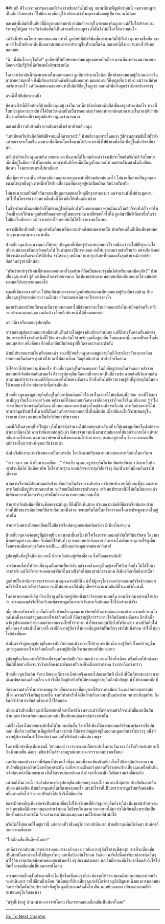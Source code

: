 ##บทที่ 41 ผลจากการหลอมพลังจิต
เขาเซียงอวิ๋นไม่มีหนู สถานที่บำเพ็ญเพียรเช่นนี้ นอกจากหนูจะเป็นสัตว์วิเศษแล้ว ก็ไม่มีทางอาศัยอยู่ได้ เพียงแต่ว่าในหุบเขามีมดอยู่เป็นจำนวนไม่น้อย

มดเหล่านี้เดิมทีเป็นสัตว์ที่มีอยู่ตามธรรมชาติ ปกติแล้วจะอยู่ในร่องของหินภูเขา แต่ก็ไม่ได้สร้างความรำคาญให้ผู้คน ราวกับว่าเดิมมันก็เป็นส่วนหนึ่งของภูเขา ดังนั้นจึงไม่มีใครให้ความสนใจ

แต่วันนี้บริเวณโดยรอบหอหลอมยาแห่งนี้ ลูกศิษย์ที่เฝ้าที่นั่นสั่นสะท้านกันไปทั้งตัว ลุกพรวดขึ้นยืน เขาพบว่าในชั่วพริบตานั้นมีมดมากมายมหาศาลปรากฏขึ้นทั่วบนพื้นดิน มดเหล่านี้ดิ่งทะยานตรงไปยังหอหลอมยา

“นี่...นี่มันเรื่องอะไรกัน!” ลูกศิษย์ที่พิทักษ์หอหลอมยาสูดลมหายใจเฮือก มองเห็นเหล่ามดมากมายเหลือคณานับก็รู้สึกได้เพียงหนังศีรษะชาหนึบ

ในเวลาเดียวกันนี้ห้องมากมายในหอหลอมยา ลูกศิษย์จำนวนไม่น้อยที่กำลังหลอมยาอยู่ก็ล้วนเอะอะขึ้นมาด้วยความตกใจ ยิ่งมีเสียงยาระเบิดดังเลือนลั่นออกมา มดมากมายก็ยิ่งกรูเกรียวเข้าหา แม้ว่าจะมีค่ายกลรักษาเอาไว้ แต่ห้องขอหอหลอมยาแห่งนี้เดิมทีก็อยู่ในภูเขา มดเหล่านั้นจึงมุดเข้าไปตามร่องต่างๆ

ตรงดิ่งไปยังทิศทางหนึ่ง

ทิศทางที่ว่านี้ก็คือห้องที่ป๋ายเสี่ยวฉุนอยู่ เขาในเวลานี้กำลังหยิบยาเม็ดสีดำขึ้นมาดูอย่างแปลกใจ ขณะที่ใบหน้าเผยความสงสัย ก็ได้ยินเสียงดังสนั่นเป็นระลอกดังแว่วออกมาจากด้านนอก และในเวลาเดียวกันนั้น บนพื้นห้องที่เขาอยู่พลันปรากฏมดจำนวนมาก

มดเหล่านี้ราวกับบ้าคลั่ง พวกมันตรงดิ่งเข้าหาป๋ายเสี่ยวฉุน

“เขาเซียงอวิ๋นยังเกิดภัยพิบัติจากมดได้ด้วยเรอะ!!” ป๋ายเสี่ยวฉุนกระโดดผาง รู้สึกขนลุกขนชันไปทั่วตัว แต่พอเขากระโดดขึ้น มดพวกนั้นก็กระโดดขึ้นตามไปด้วย ตรงดิ่งไปยังยาเม็ดสีดำที่อยู่ในมือป๋ายเสี่ยวฉุน

หนังหัวป๋ายเสี่ยวฉุนชาหนึบ สายตามองเห็นภาพนี้ก็ไม่สนอีกแล้วว่าจะมีประโยชน์หรือไม่มี รีบโยนยาเม็ดที่อยู่ในมือออกไปโดยพลัน แทบจะทันทีที่ยาเม็ดนั้นถูกโยนออกไป มดบ้าคลั่งเหล่านั้นก็เปลี่ยนทิศทาง โจนทะยานตรงไปหาเม็ดยา

เมื่อเม็ดยาร่วงลงพื้น พริบตาเดียวมดมากมายสุดจะนับก็ห้อมล้อมมันเอาไว้ ไม่นานก็กลายเป็นลูกกลมขนาดใหญ่หนึ่งลูก ภาพนี้ทำให้ป๋ายเสี่ยวฉุนที่มองดูอยู่หน้าซีดเผือด สีหน้าพรั่นพรึง

ไม่นานพวกมดที่ก่อตัวกันกลายเป็นลูกกลมขนาดใหญ่ก็ทรุดฮวบลงมา มดจำนวนนับไม่ถ้วนมุดหายเข้าไปในโพรงร่อง ส่วนยาเม็ดนั้นก็ไม่เหลือให้เห็นแม้แต่ซาก

ในชั่วพริบตานั้นมดสักตัวก็ไม่ปรากฏให้เห็นอีกทั่วทั้งหอหลอมยา พวกมันมาเร็วแล้วก็จากไปเร็ว ต่อให้เรื่องนี้จะทำให้พวกลูกศิษย์ที่หลอมยาอยู่ไม่สบอารมณ์ แต่ก็ทำอะไรไม่ได้ ลูกศิษย์ที่เฝ้าที่แห่งนี้เห็นว่าไม่มีอะไรเสียหาย แม้ว่าจะแปลกใจ แต่กลับไม่ได้ไปรายงานเบื้องบน

เพราะมีเพียงป๋ายเสี่ยวฉุนเท่านั้นที่มองเห็นความบ้าคลั่งของมดพวกนั้น สำหรับคนอื่นก็เห็นเพียงแค่มดจำนวนมากผ่านทางมาเท่านั้น

ป๋ายเสี่ยวฉุนยังคงหวาดผวาไม่หาย เปิดดูเตาที่เมื่อครู่ตัวเองหลอมเอาไว้ เหมือนว่าจะไม่มีปัญหาอะไร เพียงแต่ตนเองนั้นละเอียดเกินไป ในด้านของวิธีการหลอม ต่อให้ประสบความสำเร็จแล้ว แม้จะดีแล้วแต่ก็ยังจะต้องกลั่นกรองให้ดียิ่งขึ้น จำได้รางๆ เหมือนว่ายาบำรุงวิเศษที่หลอมครั้งสุดท้ายจะมีการปรับสัดส่วนปรุงยาเล็กน้อย

“หรือว่ายาบำรุงวิเศษที่ข้าหลอมออกมาครั้งสุดท้าย ก็ถือเป็นของบำรุงชั้นดีสำหรับมดเหมือนกัน?” ป๋ายเสี่ยวฉุนเกาหัว รู้สึกเหมือนตัวเองร้ายกาจมาก ไม่เพียงแต่สามารถหลอมยาที่คนกินออกมาได้ แม้แต่ยาของมดก็ยังสามารถหลอมได้

ขณะที่เดินออกจากห้อง ได้ยินเสียงบ่นระงมจากลูกศิษย์แต่ละคนที่หลอมยาอยู่ห้องอื่นรอบด้าน ป๋ายเสี่ยวฉุนรู้สึกกระอักกระอ่วนเล็กน้อย รีบก้มหน้าเดินจากไปอย่างว่องไว

หลายวันต่อมาป๋ายเสี่ยวฉุนเห็นว่าหอหลอมยาไม่มีข่าวคราวอะไรแว่วออกมาถึงได้มาเยือนอีกครั้ง หลังจากชำระคะแนนคุณความดีแล้ว เลือกอีกห้องหนึ่งได้ก็หลอมยาต่อ

คราวนี้เขาเริ่มหลอมธูปอายุยืน

การหลอมธูปและหลอมยาเหมือนกันเป็นส่วนใหญ่ต่างกันเพียงส่วนน้อย แต่ก็มีบางขั้นตอนที่แตกต่างกัน เพราะยังไงซะอันหนึ่งก็ไว้กิน ส่วนอีกอันไว้สำหรับจุดเพื่อสูดกลิ่น โดยเฉพาะเมื่อกลายเป็นยาในขั้นตอนสุดท้าย หนึ่งคือยา อีกหนึ่งกลับเป็นก้อนธูปที่เกิดจากการเกาะตัวกัน

ด้วยมีประสบการณ์ในครั้งก่อนแล้ว ขณะที่ป๋ายเสี่ยวฉุนหลอมธูปอายุยืนนี้จึงระมัดระวังและละเอียดรอบคอบเป็นพิเศษ สุดท้ายใช้เวลาไปสองเดือน วัตถุดิบสิบส่วน ทำสำเร็จเจ็ดส่วน

ถึงได้จากไปด้วยความพึงพอใจ ป๋ายเสี่ยวฉุนอยู่ในห้องของเขา ในมือถือธูปอายุยืนเจ็ดดอก หลังจากหลอมพลังจิตติดต่อกันสามครั้ง สีของธูปอายุยืนเจ็ดดอกนี้กลายมาเป็นสีม่วงเข้ม ลายเส้นสีเงินสามเส้นด้านบนแม้ว่าจะจางลงแต่ก็ยังคงมองเห็นได้อย่างชัดเจน อีกทั้งเห็นได้ชัดว่าความรู้สึกที่ธูปอายุยืนนี้มอบให้ แตกต่างไปจากก่อนหน้านี้อย่างสิ้นเชิง

ป๋ายเสี่ยวฉุนมองธูปอายุยืนที่อยู่ในมือเหมือนคิดอะไรได้ เขาในเวลานี้ไม่เหมือนเมื่อก่อน จากที่โง่เขลาเบาปัญญาในเรื่องของยาวิเศษ หลังจากที่ได้หลอมยาวิเศษ เขาก็ค่อยๆ เข้าใจอะไรขึ้นมาอีกเยอะ รู้ว่าไม่ว่าจะเป็นยาวิเศษชนิดใดก็ตาม เมื่อหลอมออกมาแล้วส่วนใหญ่ล้วนมีสารเจือปน สารเจือปนเหล่านี้ไม่สามารถดูดซับเข้าไปได้ แต่ก็เป็นส่วนที่ยากจะแยกออกไปได้เช่นกัน เมื่อกลืนลงไปก็จะสะสมอยู่ในร่างกาย ค่อยๆ กลายมาเป็นสิ่งที่เรียกว่าพิษจากยา

และนี่ก็เป็นสาเหตุที่ทำให้ผู้อาวุโสในสำนักจำนวนไม่น้อยค่อนข้างลังเลที่จะให้เหล่าลูกศิษย์ในสังกัดของตัวเองกลืนลงไป หากว่ากันตามทฤษฎีแล้ว พิษยาจำนวนหนึ่งสามารถขับออกไปนอกร่างกายได้ แต่หากกลืนยาลงไปเยอะ แน่นอนว่าพิษยาก็จะยิ่งเยอะตามไปด้วย ค่อยๆ สะสมอยู่ภายใน ซึ่งจะกลายมาเป็นอุปสรรคในการบำเพ็ญตบะวันข้างหน้า

ดังนั้นจึงมีการแบ่งยาวิเศษออกเป็นหกระดับ โดยอิงตามปริมาณมากน้อยของสารเจือปนในยาวิเศษ

“ล่าง กลาง บน ดี เยี่ยม ยอดเยี่ยม...” ป๋ายเสี่ยวฉุนมองธูปอายุยืนในมือ พึมพำเสียงเบา มีสารเจือปนเก้าส่วนขึ้นไป นั่นคือยาพิษ ไม่ได้มาตรฐาน นอกเสียจากว่าสุดวิสัยจริงๆ มิฉะนั้นจะไม่มีคนกินเข้าไปเด็ดขาด

หากสารเจือปนมีประมาณแปดส่วน เรียกว่าเป็นสิ่งของระดับล่าง ยาวิเศษประเภทนี้มีเยอะที่สุด และหากสารเจือปนมีอยู่ประมาณหกส่วน จะเรียกเป็นสิ่งของระดับกลาง ยาวิเศษประเภทนี้มีให้เห็นไม่เยอะแล้ว มีเพียงอาจารย์โอสถจริงๆ เท่านั้นถึงจะสามารถหลอมออกมาได้

ส่วนสารเจือปนมีแค่สี่ส่วนคือของระดับสูง ก็ยิ่งมีให้เห็นน้อย ส่วนของระดับดีที่มีสารเจือปนสองส่วน รวมไปถึงของระดับเยี่ยมที่มีสารเจือปนหนึ่งส่วน จะพบเห็นได้เป็นครั้งคราวแค่ในการประมูลขนาดใหญ่เท่านั้น

ส่วนยาวิเศษระดับยอดเยี่ยมที่ไม่มีสารเจือปนอยู่เลยแม้แต่นิดเดียว มีเพียงในตำนาน

ป๋ายเสี่ยวฉุนจดจ้องอยู่ที่ธูปอายุยืน ก่อนหน้านี้เขาไม่เข้าใจเรื่องการหลอมพลังจิตให้กับยาวิเศษ ในเวลานี้พอพิจดูอย่างละเอียด จึงสัมผัสได้ทันทีว่าการหลอมพลังจิตของยาวิเศษจะไม่เพิ่มพลานุภาพให้สูงขึ้นโดยตรงเหมือนอาวุธวิเศษ แต่เป็น...เปลี่ยนแปลงคุณภาพของยาวิเศษ!

ธูปอายุยืนที่อยู่ในมือเขาเวลานี้ มีสารเจือปนอยู่เพียงสี่ส่วน ซึ่งก็คือของระดับดี!

การค้นพบนี้ทำให้ป๋ายเสี่ยวฉุนตื่นเต้นเป็นกำลัง หลังจากลังเลอยู่ชั่วครู่เขาก็ไปที่เขาจื่อติ่ง ไม่ได้ไปหาจางต้าพั่ง แต่ไปยังศาลาหลอมพลังจิตที่ในชายฝั่งทิศใต้ของสำนักธาราเทพ มีเพียงที่เขาจื่อติ่งเท่านั้น!

ลูกศิษย์ในสำนักสามารถชำระคะแนนคุณความดีที่นี่ แล้วให้ผู้อาวุโสของศาลาหลอมพลังจิตช่วยหลอมพลังจิตให้ แม้ว่าอัตราล้มเหลวจะมีไม่น้อย แต่ก็ยังมีลูกศิษย์จำนวนมากยินดีที่จะมายังที่แห่งนี้

ในศาลาหลอมพลังจิต ป๋ายเสี่ยวฉุนสังเกตอยู่พักหนึ่งแล้วจึงสอบถามคนอื่น ตอนที่จากมาเขาแน่ใจแล้วว่า การหลอมพลังจิตให้ยาวิเศษมีสรรพคุณในการกำจัดสารเจือปนออกไปได้อย่างแท้จริง

เมื่อกลับมายังเขาเซียงอวิ๋นอีกครั้ง ป๋ายเสี่ยวฉุนมองยาวิเศษที่ตัวเองหลอมออกมาด้วยความเบิกบานใจ จุดไฟหนึ่งดอกแล้วสูดลมหายใจเข้าลึกหนึ่งที ก็มีความรู้สึกว่าร่างกายได้กินอิ่มอย่างชัดเจน อีกทั้งเมื่อควันธูประลอกแล้วระลอกเล่าหลอมรวมไปทั่วร่างกาย ทำให้เขาอบอุ่นไปทั่วทั้งเรือนร่าง หากชีวิตคือไฟหนึ่งกอง ถ้าเช่นนั้นในเวลานี้ เขาก็มีความรู้สึกว่าไฟกองนั้นถูกเติมฟืนเล็กๆ เข้าไปหนึ่งท่อน ทำให้ไฟลุกโชติช่วงขึ้นมา

ดังนั้นเขาจึงสูดดมธูปอายุยืนพลางฝึกวิชาอมตะมิวางวายไปด้วย ขอเพียงมีความรู้สึกหิวโหยปรากฏขึ้น เขาจะสูดลมหายใจเข้าลึกหนึ่งครั้ง ความรู้สึกนั้นก็จะสลายหายไปเยอะมาก

ธูปอายุยืนเจ็ดดอกทำให้ป๋ายเสี่ยวฉุนยืนหยัดฝึกวิชาอมตะมิวางวายมาได้ครึ่งเดือน ครึ่งเดือนให้หลังเขาสัมผัสได้อย่างชัดเจนว่าผิวเหล็กคงกระพันของตัวเองยิ่งแข็งแกร่งทรหด ร่างกายก็แกร่งกร้าว

ป๋ายเสี่ยวฉุนฮึกเหิม จัดระเบียบถุงเก็บของเล็กน้อยจึงลงเขาไปตลาดทันที เมื่อถึงที่นั่นก็ขายของของพวกเฉินเฟยสามคนเสียเกลี้ยง แล้วจึงซื้อวัตถุดิบสำหรับใช้หลอมธูปอายุยืนอีกนับสิบชุด นำไปหลอมยาอีกที

อัตราความสำเร็จในการหลอมธูปอายุยืนของเขา เมื่ออยู่ภายใต้ความระมัดระวังและรอบคอบอย่างต่อเนื่อง ความเร็วจึงเพิ่มสูงมากขึ้น จากที่ทำสำเร็จได้เจ็ดส่วนก็กลายมาเป็นแปดส่วน จนกระทั่งสุดท้าย ถึงขึ้นที่ว่ารักษาระดับสิบส่วนเอาไว้ได้ตลอด

เพียงแต่ว่าป๋ายเสี่ยวฉุนยังไม่ค่อยพอใจเท่าไหร่นัก เพราะแม้ว่าอัตราความสำเร็จจะเพิ่มขึ้นมาเป็นสิบส่วน แต่ยาวิเศษที่หลอมออกมากลับเป็นเพียงแค่ของระดับล่างเท่านั้น

แต่เรื่องนี้เขาไม่อาจยกระดับขึ้นได้ในเวลาอันสั้น จึงทำได้เพียงใช้การหลอมพลังจิตมาขจัดสารเจือปนออก เมื่อถึงเวลาฝึกบำเพ็ญเพียรในเวลาปกติ ก็มักจะหยิบธูปอายุยืนออกมาสูดกลิ่นเข้าไปแรงๆ หนึ่งที ความรู้สึกเช่นนั้นทำให้เขาคิดว่าตลอดทั้งฟ้าดินล้วนมีแต่ความสุข

ในการฝึกบำเพ็ญเพียรเช่นนี้ วิชาอมตะมิวางวายของเขาก็ยกระดับขึ้นตามวันเวลา ถึงขั้นที่ว่าแม้แต่ตบะก็ยังเพิ่มมากขึ้น ค่อยๆ เขยิบเข้าใกล้ช่วงสมบูรณ์แบบของการรวมลมปราณขั้นหก

และวิชาอมตะมิวางวายที่พัฒนาได้รวดเร็วที่สุด ตอนนี้ขาดเพียงนิดเดียวก็จะไปถึงระดับประสบความสำเร็จขั้นสูงของผิวหนังเหล็กคงกระพัน ระดับความแข็งแกร่งตลอดทั้งร่างของป๋ายเสี่ยวฉุนเหนือล้ำเกินกว่าก่อนหน้านั้นเยอะมาก เมื่อใช้ตรวนสลายลำคอ สีดำจากทั้งสองนิ้วก็เพิ่มความเข้มขึ้นมาอีก

แต่พอถึงในเวลานี้ ประสิทธิภาพของธูปอายุยืนกลับค่อยๆ ลดลงไป จนกระทั่งสุดท้ายประสิทธิผลเหลือเพียงแค่น้อยนิด ป๋ายเสี่ยวฉุนทำได้เพียงทอดถอนใจ เขาเข้าใจว่านี่เป็นเพราะการดูดซับยาวิเศษชนิดหนึ่งมากเกินไป ร่างกายปรับตัวได้แล้วจึงไม่มีผลอีก

คิดจะฝึกบำเพ็ญเพียรต่อจำเป็นต้องเปลี่ยนไปใช้ยาวิเศษที่ดีกว่าธูปอายุยืนถึงจะได้ เพียงแต่ตำรับยาของยาวิเศษชนิดนี้มีการควบคุมอย่างเข้มงวด ไม่มีขายในตลาด หากอยากได้มา ทำได้เพียงเลื่อนระดับเป็นศิษย์โอสถแล้วเท่านั้น จึงจะสามารถใช้คะแนนคุณความดีไปแลกที่สำนักได้

หรือไม่ก็ไปตลาดที่ใหญ่กว่านี้ แต่ตลาดที่ว่านั่นอยู่ไกลจากสำนักมาก ป๋ายเสี่ยวฉุนคิดไปคิดมา นัยน์ตาก็เผยความเด็ดขาด

“ไปเลื่อนขั้นเป็นศิษย์โอสถ!”

เขาคิดว่าจากประสบการณ์การหลอมยาของตัวเอง บวกกับความรู้ลึกซึ้งด้านพืชหญ้า การที่จะเลื่อนขั้นเป็นศิษย์โอสถน่าจะไม่ใช่ปัญหาใหญ่ แต่เพื่อป้องกันไว้ก่อน วันต่อๆ มาจึงไปซื้อตำรับยาย่อยชนิดอื่นๆ มาไว้อีก เอาแต่ละชนิดมาหลอมสองสามครั้ง สรุปความล้มเหลว พอเริ่มมีความมั่นใจมากขึ้นแล้วถึงได้ไปยื่นเรื่องขอเลื่อนขั้นที่หออาจารย์โอสถ

การทดสอบเลื่อนขั้นประเภทนี้จะไม่เปิดขึ้นเพื่อคนๆ เดียว ต้องรอให้จำนวนคนมีมากพอสมควรก่อนจึงจะดำเนินการ รอไปอีกหนึ่งเดือน วันนี้ขณะที่ป๋ายเสี่ยวฉุนกำลังใคร่ครวญถึงปัญหาหนึ่งของการหลอมยาวิเศษ ทันใดนั้นป้ายประจำตัวที่อยู่ในถุงเก็บของพลันสั่นไหวขึ้น พอหยิบออกมา เสียงแก่หง่อมก็ดังสะท้อนอยู่ในจิตของเขา

“พรุ่งนี้เช้าตรู่ ด้านหน้าหออาจารย์โอสถ เริ่มการทดสอบเลื่อนขั้นเป็นศิษย์โอสถ”

-------------




[Go To Next Chapter]( ./42.md)